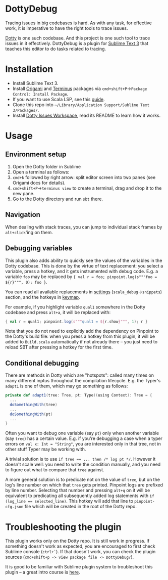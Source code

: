 # DottyDebug
Tracing issues in big codebases is hard. As with any task, for effective work, it is imperative to have the right tools to trace issues.

[Dotty](https://github.com/lampepfl/dotty) is one such codebase. And this project is one such tool to trace issues in it effectively. DottyDebug is a plugin for [Sublime Text 3](https://www.sublimetext.com/) that teaches this editor to do tasks related to tracing.

# Installation
- Install Sublime Text 3.
- Install [Origami](https://github.com/SublimeText/Origami) and [Terminus](https://github.com/randy3k/Terminus) packages via `cmd+shift+P`->`Package Control: Install Package`.
- If you want to use Scala LSP, see this [guide](https://scalameta.org/metals/docs/editors/sublime.html).
- Clone this repo into `~/Library/Application Support/Sublime Text 3/Packages/`.
- Install [Dotty Issues Workspace](https://github.com/anatoliykmetyuk/dotty-issue-workspace), read its README to learn how it works.

# Usage
## Environment setup
1. Open the Dotty folder in Sublime
2. Open a terminal as follows:
  1. `cmd+k` followed by right arrow: split editor screen into two panes (see Origami docs for details).
  2. `cmd+shift+P`->`terminus view` to create a terminal, drag and drop it to the new pane.
  3. Go to the Dotty directory and run `sbt` there.

## Navigation
When dealing with stack traces, you can jump to individual stack frames by `alt+click`'ing on them.

## Debugging variables
This plugin also adds ability to quickly see the values of the variables in the Dotty codebase. This is done by the virtue of text replacement: you select a variable, press a hotkey, and it gets instrumented with debug code. E.g. a variable `foo` may be replaced by `{ val r = foo; pinpoint.log(s"""foo = ${r}""", 0); foo }`.

You can read all available replacements in [settings](DottyDebug.sublime-settings) (`scala_debug`->`snippets`) section, and the hotkeys in [keymap](Default.sublime-keymap).

For example, if you highlight variable `qual1` somewhere in the Dotty codebase and press `alt+a`, it will be replaced with:

```scala
{ val r = qual1; pinpoint.log(s"""qual1 = ${r.show}""", 1); r }
```

Note that you do not need to explicitly add the dependency on Pinpoint to the Dotty's build file: when you press a hotkey from this plugin, it will be added to `Build.scala` automatically if not already there – you just need to reload SBT after pressing a hotkey for the first time.

## Conditional debugging
There are methods in Dotty which are "hotspots": called many times on many different inptus throughout the compilation lifecycle. E.g. the Typer's `adapt1` is one of them, which may go something as follows:

```scala
private def adapt1(tree: Tree, pt: Type)(using Context): Tree = {
  ...
  doSomethingWith(tree)
  ...
  doSomethingWith(pt)
  ...
}
```

Often you want to debug one variable (say `pt`) only when another variable (say `tree`) has a certain value. E.g. if you're debugging a case when a typer errors on `val x: Int = "String"`, you are interested only in that tree, not in other stuff Typer may be working with.

A trivial solution is to use `if tree == ... then /* log pt */`. However it doesn't scale well: you need to write the condition manually, and you need to figure out what to compare that `tree` against.

A more general solution is to predicate not on the value of `tree`, but on the log's line number on which that `tree` gets printed. Pinpoint logs are prefixed by line number. Selecting that number and pressing `alt+q` on it will be equivalent to predicating all subsequently added log statements with `if (log_line == selected_line)`. This hotkey will add that line to `pinpoint-cfg.json` file which will be created in the root of the Dotty repo.

# Troubleshooting the plugin
This plugin works only on the Dotty repo. It is still work in progress. If something doesn't work as expected, you are encouraged to first check Sublime console (`` ctrl+` ``). If that doesn't work, you can check the plugin sources (`cmd+shift+p -> view package file -> DottyDebug/`).

It is good to be familiar with Sublime plugin system to troubleshoot this plugin – a great intro course is [here](https://www.youtube.com/playlist?list=PLGfKZJVuHW91zln4ADyZA3sxGEmq32Wse).
